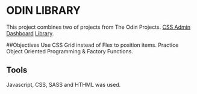 # ODIN LIBRARY
This project combines two of projects from The Odin Projects.
[CSS Admin Dashboard](https://www.theodinproject.com/lessons/node-path-intermediate-html-and-css-admin-dashboard)
[Library](https://www.theodinproject.com/lessons/node-path-javascript-library).

##Objectives
Use CSS Grid instead of Flex to position items. 
Practice Object Oriented Programming & Factory Functions.

## Tools
Javascript, CSS, SASS and HTHML was used. 
